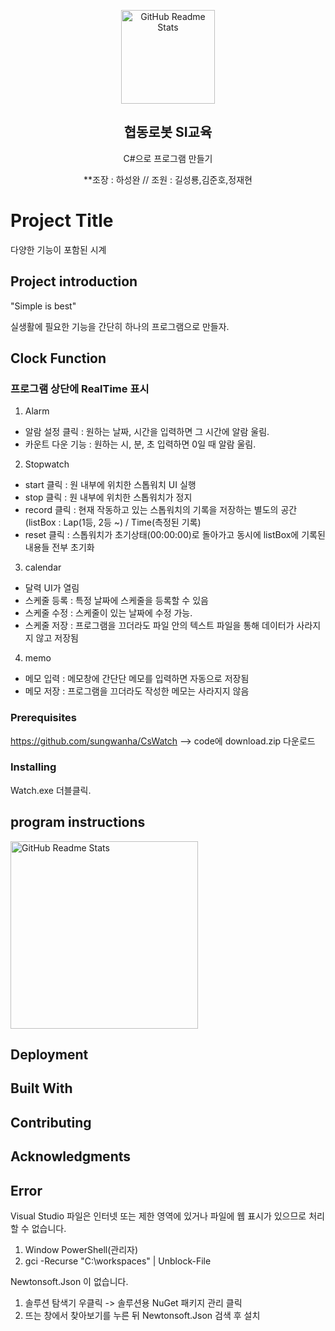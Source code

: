 <p align="center">
 <img width="150px" src="https://simage.mujikorea.net/goods/31/13/90/74/4550344275696_N_N_400.jpg" align="center" alt="GitHub Readme Stats" />
 <h2 align="center">협동로봇 SI교육</h2>
 <p align="center">C#으로 프로그램 만들기 </p>
  <p align="center">**조장 : 하성완 // 조원 : 길성룡,김준호,정재현 </p>
</p>

# Project Title

다양한 기능이 포함된 시계

## Project introduction

<p>"Simple is best" </p>
실생활에 필요한 기능을 간단히 하나의 프로그램으로 만들자. 

## Clock Function


###  프로그램 상단에 RealTime 표시

1. Alarm

- 알람 설정 클릭 : 원하는 날짜, 시간을 입력하면 그 시간에 알람 울림.
- 카운트 다운 기능 : 원하는 시, 분, 초 입력하면 0일 때 알람 울림.

2. Stopwatch
   
- start 클릭 : 원 내부에 위치한 스톱워치 UI 실행 
- stop 클릭 : 원 내부에 위치한 스톱워치가 정지
- record 클릭 : 현재 작동하고 있는 스톱워치의 기록을 저장하는 별도의 공간(listBox : Lap(1등, 2등 ~) / Time(측정된 기록)
- reset 클릭 : 스톱워치가 초기상태(00:00:00)로 돌아가고 동시에 listBox에 기록된 내용들 전부 초기화

3. calendar

- 달력 UI가 열림
- 스케줄 등록 : 특정 날짜에 스케줄을 등록할 수 있음
- 스케줄 수정 : 스케줄이 있는 날짜에 수정 가능.
- 스케줄 저장 : 프로그램을 끄더라도 파일 안의 텍스트 파일을 통해 데이터가 사라지지 않고 저장됨

4. memo
- 메모 입력 : 메모창에 간단단 메모를 입력하면 자동으로 저장됨
- 메모 저장 : 프로그램을 끄더라도 작성한 메모는 사라지지 않음

### Prerequisites

https://github.com/sungwanha/CsWatch --> code에 download.zip 다운로드  

 
### Installing

Watch.exe 더블클릭.


## program instructions
 <img width="300px" src="https://github.com/sungwanha/CsWatch/assets/139833681/fa5c69b8-4d3b-42de-967b-7eba97e68e9c" align="center" alt="GitHub Readme Stats" /> 


## Deployment



## Built With



## Contributing



## Acknowledgments



   

## Error
Visual Studio 파일은 인터넷 또는 제한 영역에 있거나 파일에 웹 표시가 있으므로 처리할 수 없습니다.
1. Window PowerShell(관리자)
2. gci -Recurse "C:\workspaces" | Unblock-File

Newtonsoft.Json 이 없습니다.
1. 솔루션 탐색기 우클릭 -> 솔루션용 NuGet 패키지 관리 클릭
2. 뜨는 창에서 찾아보기를 누른 뒤 Newtonsoft.Json 검색 후 설치
